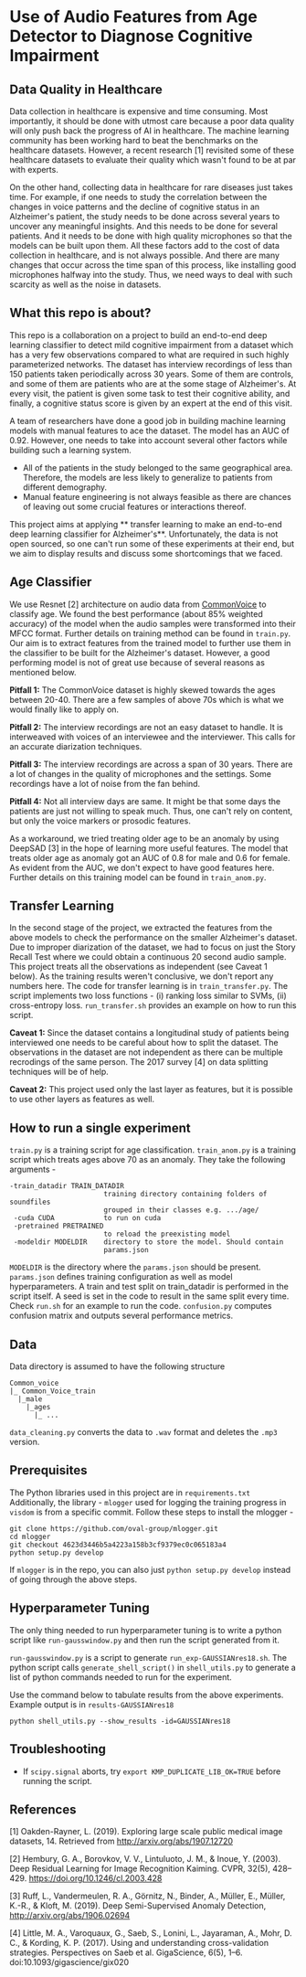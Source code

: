 # Use of Audio Features from Age Detector to Diagnose Cognitive Impairment

## Data Quality in Healthcare
Data collection in healthcare is expensive and time consuming.
Most importantly, it should be done with utmost care because a poor data quality will only push back the progress of AI in healthcare.
The machine learning community has been working hard to beat the benchmarks on the healthcare datasets.
However, a recent research [1] revisited some of these healthcare datasets to evaluate their quality which wasn't found to be at par with experts.

On the other hand, collecting data in healthcare for rare diseases just takes time.
For example, if one needs to study the correlation between the changes in voice patterns and the decline of cognitive status in an Alzheimer's patient, the study needs to be done across several years to uncover any meaningful insights.
And this needs to be done for several patients.
And it needs to be done with high quality microphones so that the models can be built upon them.
All these factors add to the cost of data collection in healthcare, and is not always possible.
And there are many changes that occur across the time span of this process, like installing good microphones halfway into the study.
Thus, we need ways to deal with such scarcity as well as the noise in datasets.  

## What this repo is about?
This repo is a collaboration on a project to build an end-to-end deep learning classifier to detect mild cognitive impairment from a dataset which has a very few observations compared to what are required in such highly parameterized networks.
The dataset has interview recordings of less than 150 patients taken periodically across 30 years.
Some of them are controls, and some of them are patients who are at the some stage of Alzheimer's.
At every visit, the patient is given some task to test their cognitive ability, and finally, a cognitive status score is given by an expert at the end of this visit.

A team of researchers have done a good job in building machine learning models with manual features to ace the dataset. The model has an AUC of 0.92.
However, one needs to take into account several other factors while building such a learning system.
- All of the patients in the study belonged to the same geographical area. Therefore, the models are less likely to generalize to patients from different demography.
- Manual feature engineering is not always feasible as there are chances of leaving out some crucial features or interactions thereof.

This project aims at applying ** transfer learning to make an end-to-end deep learning classifier for Alzheimer's**.
Unfortunately, the data is not open sourced, so one can't run some of these experiments at their end, but we aim to display results and discuss some shortcomings that we faced.

## Age Classifier
We use Resnet [2] architecture on audio data from [CommonVoice](https://voice.mozilla.org/en) to classify age.
We found the best performance (about 85% weighted accuracy) of the model when the audio samples were transformed into their MFCC format.
Further details on training method can be found in `train.py`.
Our aim is to extract features from the trained model to further use them in the classifier to be built for the Alzheimer's dataset.
However, a good performing model is not of great use because of several reasons as mentioned below.

**Pitfall 1:** The CommonVoice dataset is highly skewed towards the ages between 20-40. There are a few samples of above 70s which is what we would finally like to apply on.

**Pitfall 2:** The interview recordings are not an easy dataset to handle.  It is interweaved with voices of an interviewee and the interviewer. This calls for an accurate diarization techniques.

**Pitfall 3:** The interview recordings are across a span of 30 years. There are a lot of changes in the quality of microphones and the settings. Some recordings have a lot of noise from the fan behind.

**Pitfall 4:** Not all interview days are same. It might be that some days the patients are just not willing to speak much. Thus, one can't rely on content, but only the voice markers or prosodic features.

As a workaround, we tried treating older age to be an anomaly by using DeepSAD [3] in the hope of learning more useful features.
The model that treats older age as anomaly got an AUC of 0.8 for male and 0.6 for female.
As evident from the AUC, we don't expect to have good features here.
Further details on this training model can be found in `train_anom.py`.

## Transfer Learning
In the second stage of the project, we extracted the features from the above models to check the performance on the smaller Alzheimer's dataset.
Due to improper diarization of the dataset, we had to focus on just the Story Recall Test where we could obtain a continuous 20 second audio sample.
This project treats all the observations as independent (see Caveat 1 below).
As the training results weren't conclusive, we don't report any numbers here.
The code for transfer learning is in `train_transfer.py`.
The script implements two loss functions - (i) ranking loss similar to SVMs, (ii) cross-entropy loss.
`run_transfer.sh` provides an example on how to run this script.

**Caveat 1:** Since the dataset contains a longitudinal study of patients being interviewed one needs to be careful about how to split the dataset. The observations in the dataset are not independent as there can be multiple recrodings of the same person. The 2017 survey [4] on data splitting techniques will be of help.

**Caveat 2:** This project used only the last layer as features, but it is possible to use other layers as features as well.

## How to run a single experiment
`train.py` is a training script for age classification.
`train_anom.py` is a training script which treats ages above 70 as an anomaly.
They take the following arguments -  

```
-train_datadir TRAIN_DATADIR
                       training directory containing folders of soundfiles
                       grouped in their classes e.g. .../age/
 -cuda CUDA            to run on cuda
 -pretrained PRETRAINED
                       to reload the preexisting model
 -modeldir MODELDIR    directory to store the model. Should contain
                       params.json
```

`MODELDIR` is the directory where the `params.json` should be present.
`params.json` defines training configuration as well as model hyperparameters.
A train and test split on train_datadir is performed in the script itself.
A seed is set in the code to result in the same split every time.
Check `run.sh` for an example to run the code.
`confusion.py` computes confusion matrix and outputs several performance metrics.

## Data

Data directory is assumed to have the following structure
```
Common_voice
|_ Common_Voice_train
  |_male
    |_ages
      |_ ...
```

`data_cleaning.py` converts the data to `.wav` format and deletes the `.mp3` version.

## Prerequisites
The Python libraries used in this project are in `requirements.txt`
Additionally, the library - `mlogger` used for logging the training progress in `visdom` is from a specific commit. Follow these steps to install the mlogger -

```
git clone https://github.com/oval-group/mlogger.git
cd mlogger
git checkout 4623d3446b5a4223a158b3cf9379ec0c065183a4
python setup.py develop
```

If `mlogger` is in the repo, you can also just  `python setup.py develop` instead of going through the above steps.

## Hyperparameter Tuning
The only thing needed to run hyperparameter tuning is to write a python script like `run-gausswindow.py` and then run the script generated from it.

`run-gausswindow.py` is a script to generate `run_exp-GAUSSIANres18.sh`. The python script calls `generate_shell_script()` in `shell_utils.py` to generate a list of python commands needed to run for the experiment.

Use the command below to tabulate results from the above experiments. Example output is in `results-GAUSSIANres18`
```
python shell_utils.py --show_results -id=GAUSSIANres18
```

## Troubleshooting

* If `scipy.signal` aborts, try `export KMP_DUPLICATE_LIB_OK=TRUE` before running the script.

## References
[1] Oakden-Rayner, L. (2019). Exploring large scale public medical image datasets, 14. Retrieved from http://arxiv.org/abs/1907.12720

[2] Hembury, G. A., Borovkov, V. V., Lintuluoto, J. M., & Inoue, Y. (2003). Deep Residual Learning for Image Recognition Kaiming. CVPR, 32(5), 428–429. https://doi.org/10.1246/cl.2003.428

[3] Ruff, L., Vandermeulen, R. A., Görnitz, N., Binder, A., Müller, E., Müller, K.-R., & Kloft, M. (2019). Deep Semi-Supervised Anomaly Detection, http://arxiv.org/abs/1906.02694

[4] Little, M. A., Varoquaux, G., Saeb, S., Lonini, L., Jayaraman, A., Mohr, D. C., & Kording, K. P. (2017). Using and understanding cross-validation strategies. Perspectives on Saeb et al. GigaScience, 6(5), 1–6. doi:10.1093/gigascience/gix020

